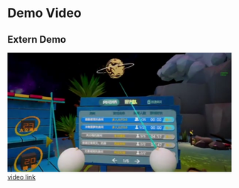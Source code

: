 # Demo Video

## Extern Demo

![cover](./src/src_externdemo.png)
[video link](https://www.aliyundrive.com/s/qPvBXqhZTz4)
